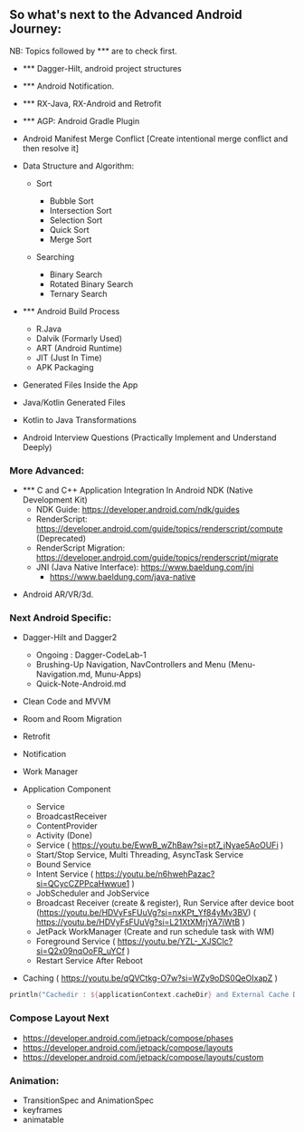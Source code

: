 ## So what's next to the Advanced Android Journey:
NB: Topics followed by *** are to check first.
* *** Dagger-Hilt, android project structures
* *** Android Notification.
* *** RX-Java, RX-Android and Retrofit
* *** AGP: Android Gradle Plugin
* Android Manifest Merge Conflict [Create intentional merge conflict and then resolve it]
* Data Structure and Algorithm:
    - Sort
        - Bubble Sort
        - Intersection Sort
        - Selection Sort
        - Quick Sort
        - Merge Sort

    - Searching
        - Binary Search
        - Rotated Binary Search
        - Ternary Search


* *** Android Build Process
    - R.Java
    - Dalvik (Formarly Used)
    - ART (Android Runtime)
    - JIT (Just In Time)
    - APK Packaging

* Generated Files Inside the App
* Java/Kotlin Generated Files
* Kotlin to Java Transformations

* Android Interview Questions (Practically Implement and Understand Deeply)

### More Advanced:
* *** C and C++ Application Integration In Android NDK (Native Development Kit)
    - NDK Guide: https://developer.android.com/ndk/guides
    - RenderScript: https://developer.android.com/guide/topics/renderscript/compute (Deprecated)
    - RenderScript Migration: https://developer.android.com/guide/topics/renderscript/migrate
    - JNI (Java Native Interface): https://www.baeldung.com/jni
        - https://www.baeldung.com/java-native
- Android AR/VR/3d.
### Next Android Specific:
- Dagger-Hilt and Dagger2
    - Ongoing : Dagger-CodeLab-1
    - Brushing-Up Navigation, NavControllers and Menu (Menu-Navigation.md, Munu-Apps)
    - Quick-Note-Android.md
- Clean Code and MVVM
- Room and Room Migration
- Retrofit
- Notification
- Work Manager
- Application Component
    - Service
    - BroadcastReceiver
    - ContentProvider
    - Activity (Done)



    * Service ( https://youtu.be/EwwB_wZhBaw?si=pt7_jNyae5AoOUFi )
    - Start/Stop Service, Multi Threading, AsyncTask Service
    - Bound Service
    - Intent Service ( https://youtu.be/n6hwehPazac?si=QCycCZPPcaHwwue1 )
    - JobScheduler and JobService
    - Broadcast Receiver (create & register), Run Service after device boot (https://youtu.be/HDVyFsFUuVg?si=nxKPt_Yf84yMv3BV) ( https://youtu.be/HDVyFsFUuVg?si=L21XtXMrjYA7iWtB )
    - JetPack WorkManager (Create and run schedule task with WM)
    - Foreground Service ( https://youtu.be/YZL-_XJSClc?si=Q2x09nqOoFR_uYCf )
    - Restart Service After Reboot


* Caching ( https://youtu.be/qQVCtkg-O7w?si=WZy9oDS0QeOIxapZ )
```kotlin
println("Cachedir : ${applicationContext.cacheDir} and External Cache Dir : ${applicationContext.externalCacheDir}")
```

### Compose Layout Next
- https://developer.android.com/jetpack/compose/phases
- https://developer.android.com/jetpack/compose/layouts
- https://developer.android.com/jetpack/compose/layouts/custom

### Animation:
- TransitionSpec and AnimationSpec
- keyframes
- animatable